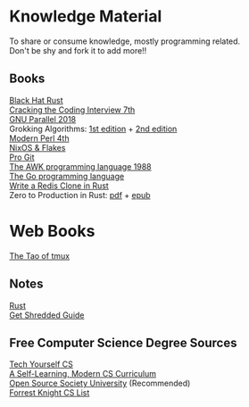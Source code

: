 # Knowledge Material

To share or consume knowledge, mostly programming related.  
Don't be shy and fork it to add more!!

## Books

[Black Hat Rust](./books/black-hat-rust-2022.pdf)  
[Cracking the Coding Interview 7th](./books/cracking-the-coding-interview-6th-edition.pdf)  
[GNU Parallel 2018](./books/gnu-parallel-2018.pdf)  
Grokking Algorithms: [1st edition](./books/grokking-algorithms-1st.pdf) + [2nd edition](./books/grokking-algorithms-2nd.pdf)  
[Modern Perl 4th](./books/modern-perl-fourth-edition_p1_0.pdf)  
[NixOS & Flakes](https://nixos-and-flakes.thiscute.world/)  
[Pro Git](./books/pro-git.pdf)  
[The AWK programming language 1988](<./books/the-awk-programming-language(1988).pdf>)  
[The Go programming language](./books/the-go-programming-language.pdf)  
[Write a Redis Clone in Rust](./books/write-a-redis-clone-in-rust.pdf)  
Zero to Production in Rust: [pdf](./books/zero-to-production-in-rust.pdf) + [epub](./books/zero-to-production-in-rust.epub)  

# Web Books

[The Tao of tmux](https://leanpub.com/the-tao-of-tmux/read)

## Notes

[Rust](./rust/notes.md)  
[Get Shredded Guide](./fitness/get-shredded-guide.md)

## Free Computer Science Degree Sources

[Tech Yourself CS](https://teachyourselfcs.com/)  
[A Self-Learning, Modern CS Curriculum](https://functionalcs.github.io/curriculum/)  
[Open Source Society University](https://github.com/ossu/computer-science) (Recommended)  
[Forrest Knight CS List](https://github.com/ForrestKnight/open-source-cs)  
